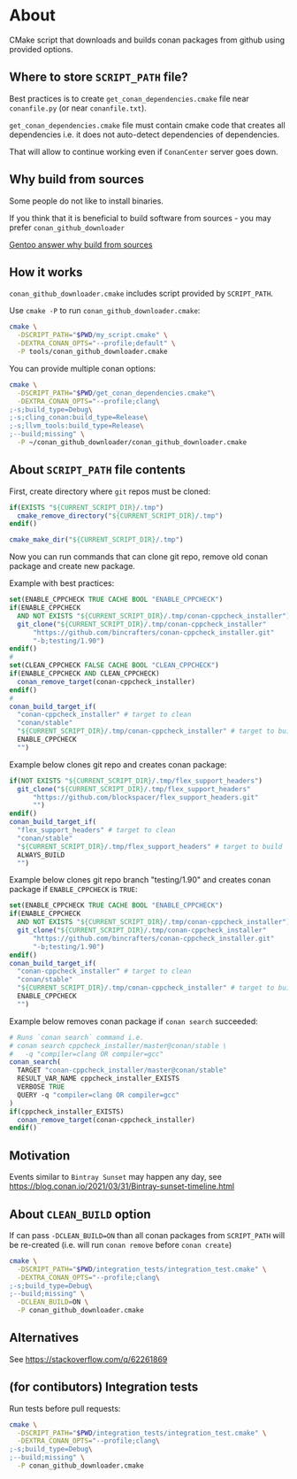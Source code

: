 # About

CMake script that downloads and builds conan packages from github using provided options.

## Where to store `SCRIPT_PATH` file?

Best practices is to create `get_conan_dependencies.cmake` file near `conanfile.py` (or near `conanfile.txt`).

`get_conan_dependencies.cmake` file must contain cmake code that creates all dependencies i.e. it does not auto-detect dependencies of dependencies.

That will allow to continue working even if `ConanCenter` server goes down.

## Why build from sources

Some people do not like to install binaries.

If you think that it is beneficial to build software from sources - you may prefer `conan_github_downloader`

[Gentoo answer why build from sources](https://wiki.gentoo.org/wiki/Why_build_from_sources)

## How it works

`conan_github_downloader.cmake` includes script provided by `SCRIPT_PATH`.

Use `cmake -P` to run `conan_github_downloader.cmake`:

```bash
cmake \
  -DSCRIPT_PATH="$PWD/my_script.cmake" \
  -DEXTRA_CONAN_OPTS="--profile;default" \
  -P tools/conan_github_downloader.cmake
```

You can provide multiple conan options:

```bash
cmake \
  -DSCRIPT_PATH="$PWD/get_conan_dependencies.cmake"\
  -DEXTRA_CONAN_OPTS="--profile;clang\
;-s;build_type=Debug\
;-s;cling_conan:build_type=Release\
;-s;llvm_tools:build_type=Release\
;--build;missing" \
  -P ~/conan_github_downloader/conan_github_downloader.cmake
```

## About `SCRIPT_PATH` file contents

First, create directory where `git` repos must be cloned:

```cmake
if(EXISTS "${CURRENT_SCRIPT_DIR}/.tmp")
  cmake_remove_directory("${CURRENT_SCRIPT_DIR}/.tmp")
endif()

cmake_make_dir("${CURRENT_SCRIPT_DIR}/.tmp")
```

Now you can run commands that can clone git repo, remove old conan package and create new package.

Example with best practices:

```cmake
set(ENABLE_CPPCHECK TRUE CACHE BOOL "ENABLE_CPPCHECK")
if(ENABLE_CPPCHECK
  AND NOT EXISTS "${CURRENT_SCRIPT_DIR}/.tmp/conan-cppcheck_installer")
  git_clone("${CURRENT_SCRIPT_DIR}/.tmp/conan-cppcheck_installer"
      "https://github.com/bincrafters/conan-cppcheck_installer.git"
      "-b;testing/1.90")
endif()
#
set(CLEAN_CPPCHECK FALSE CACHE BOOL "CLEAN_CPPCHECK")
if(ENABLE_CPPCHECK AND CLEAN_CPPCHECK)
  conan_remove_target(conan-cppcheck_installer)
endif()
#
conan_build_target_if(
  "conan-cppcheck_installer" # target to clean
  "conan/stable"
  "${CURRENT_SCRIPT_DIR}/.tmp/conan-cppcheck_installer" # target to build
  ENABLE_CPPCHECK
  "")
```

Example below clones git repo and creates conan package:

```cmake
if(NOT EXISTS "${CURRENT_SCRIPT_DIR}/.tmp/flex_support_headers")
  git_clone("${CURRENT_SCRIPT_DIR}/.tmp/flex_support_headers"
      "https://github.com/blockspacer/flex_support_headers.git"
      "")
endif()
conan_build_target_if(
  "flex_support_headers" # target to clean
  "conan/stable"
  "${CURRENT_SCRIPT_DIR}/.tmp/flex_support_headers" # target to build
  ALWAYS_BUILD
  "")
```

Example below clones git repo branch "testing/1.90" and creates conan package if `ENABLE_CPPCHECK` is `TRUE`:

```cmake
set(ENABLE_CPPCHECK TRUE CACHE BOOL "ENABLE_CPPCHECK")
if(ENABLE_CPPCHECK
  AND NOT EXISTS "${CURRENT_SCRIPT_DIR}/.tmp/conan-cppcheck_installer")
  git_clone("${CURRENT_SCRIPT_DIR}/.tmp/conan-cppcheck_installer"
      "https://github.com/bincrafters/conan-cppcheck_installer.git"
      "-b;testing/1.90")
endif()
conan_build_target_if(
  "conan-cppcheck_installer" # target to clean
  "conan/stable"
  "${CURRENT_SCRIPT_DIR}/.tmp/conan-cppcheck_installer" # target to build
  ENABLE_CPPCHECK
  "")
```

Example below removes conan package if `conan search` succeeded:

```cmake
# Runs `conan search` command i.e.
# conan search cppcheck_installer/master@conan/stable \
#   -q "compiler=clang OR compiler=gcc"
conan_search(
  TARGET "conan-cppcheck_installer/master@conan/stable"
  RESULT_VAR_NAME cppcheck_installer_EXISTS
  VERBOSE TRUE
  QUERY -q "compiler=clang OR compiler=gcc"
)
if(cppcheck_installer_EXISTS)
  conan_remove_target(conan-cppcheck_installer)
endif()
```

## Motivation

Events similar to `Bintray Sunset` may happen any day, see https://blog.conan.io/2021/03/31/Bintray-sunset-timeline.html

## About `CLEAN_BUILD` option

If can pass `-DCLEAN_BUILD=ON` than all conan packages from `SCRIPT_PATH` will be re-created (i.e. will run `conan remove` before `conan create`)

```bash
cmake \
  -DSCRIPT_PATH="$PWD/integration_tests/integration_test.cmake" \
  -DEXTRA_CONAN_OPTS="--profile;clang\
;-s;build_type=Debug\
;--build;missing" \
  -DCLEAN_BUILD=ON \
  -P conan_github_downloader.cmake
```

## Alternatives

See https://stackoverflow.com/q/62261869

## (for contibutors) Integration tests

Run tests before pull requests:

```bash
cmake \
  -DSCRIPT_PATH="$PWD/integration_tests/integration_test.cmake" \
  -DEXTRA_CONAN_OPTS="--profile;clang\
;-s;build_type=Debug\
;--build;missing" \
  -P conan_github_downloader.cmake
```

